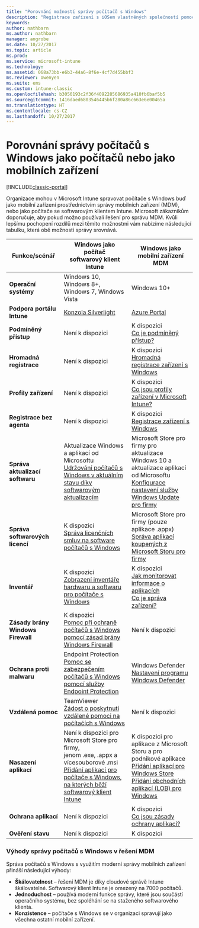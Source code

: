 ```yaml
---
title: "Porovnání možností správy počítačů s Windows"
description: "Registrace zařízení s iOSem vlastněných společností pomocí Programu registrace zařízení Apple (DEP) nebo nástroje Apple Configurator"
keywords: 
author: nathbarn
ms.author: nathbarn
manager: angrobe
ms.date: 10/27/2017
ms.topic: article
ms.prod: 
ms.service: microsoft-intune
ms.technology: 
ms.assetid: 068a73bb-e6b3-44a6-8f6e-4cf7d455bbf3
ms.reviewer: owenyen
ms.suite: ems
ms.custom: intune-classic
ms.openlocfilehash: b3050193c2f36f4092285686935a410fb6baf5b5
ms.sourcegitcommit: 1416daed6803546445b6f280a86c663e6e00465a
ms.translationtype: HT
ms.contentlocale: cs-CZ
ms.lasthandoff: 10/27/2017
---
```

# <a name="compare-managing-windows-pcs-as-computers-or-mobile-devices"></a>Porovnání správy počítačů s Windows jako počítačů nebo jako mobilních zařízení

[!INCLUDE[classic-portal](../includes/classic-portal.md)]

Organizace mohou v Microsoft Intune spravovat počítače s Windows buď jako mobilní zařízení prostřednictvím správy mobilních zařízení (MDM), nebo jako počítače se softwarovým klientem Intune.  Microsoft zákazníkům doporučuje, aby pokud možno používali řešení pro správu MDM. Kvůli lepšímu pochopení rozdílů mezi těmito možnostmi vám nabízíme následující tabulku, která obě možnosti správy srovnává.

|**Funkce/scénář** |**Windows jako počítač**<br>softwarový klient Intune | **Windows jako mobilní zařízení**<br>MDM |
|--------------|-------------------------------|-------------------------------|
|**Operační systémy** |Windows 10, Windows 8+, Windows 7, Windows Vista | Windows 10+ |
|**Podpora portálu Intune** |[Konzola Silverlight](https://manage.microsoft.com)|[Azure Portal](https://portal.azure.com) |
|**Podmíněný přístup**|Není k dispozici|K dispozici <br>[Co je podmíněný přístup?](https://docs.microsoft.com/intune-azure/conditional-access/what-is-conditional-access)|
|**Hromadná registrace**|Není k dispozici|K dispozici <br>[Hromadná registrace zařízení s Windows](https://docs.microsoft.com/intune-azure/enroll-devices/bulk-enroll-windows)|
|**Profily zařízení**|Není k dispozici|K dispozici <br>[Co jsou profily zařízení v Microsoft Intune?](https://docs.microsoft.com/intune-azure/configure-devices/what-are-device-profiles)|
|**Registrace bez agenta**|Není k dispozici |K dispozici<br>[Registrace zařízení s Windows](https://docs.microsoft.com/intune-azure/enroll-devices/enroll-windows-devices)|
|**Správa aktualizací softwaru**| Aktualizace Windows a aplikací od Microsoftu<br>[Udržování počítačů s Windows v aktuálním stavu díky softwarovým aktualizacím](https://docs.microsoft.com/intune/deploy-use/keep-windows-pcs-up-to-date-with-software-updates-in-microsoft-intune)|Microsoft Store pro firmy pro aktualizace Windows 10 a aktualizace aplikací od Microsoftu<br> [Konfigurace nastavení služby Windows Update pro firmy](https://docs.microsoft.com/intune-azure/configure-devices/how-to-configure-windows-update-for-business) |
|**Správa softwarových licencí**|K dispozici <br>[Správa licenčních smluv na software počítačů s Windows](https://docs.microsoft.com/intune/deploy-use/manage-license-agreements-for-windows-pc-software-in-microsoft-intune)|Microsoft Store pro firmy (pouze aplikace .appx)<br>[Správa aplikací koupených z Microsoft Storu pro firmy](https://docs.microsoft.com/intune-azure/manage-apps/wsfb-apps)|
|**Inventář**|K dispozici <br>[Zobrazení inventáře hardwaru a softwaru pro počítače s Windows](https://docs.microsoft.com/intune/deploy-use/view-hardware-and-software-inventory-for-windows-pcs-in-microsoft-intune)|K dispozici <br>[Jak monitorovat informace o aplikacích](https://docs.microsoft.com/intune/apps-monitor)<br>[Co je správa zařízení?](https://docs.microsoft.com/intune/device-management)|
|**Zásady brány Windows Firewall**|K dispozici <br>[Pomoc při ochraně počítačů s Windows pomocí zásad brány Windows Firewall](https://docs.microsoft.com/intune/deploy-use/help-protect-windows-pcs-using-windows-firewall-policies-in-microsoft-intune) |Není k dispozici|
|**Ochrana proti malwaru**|Endpoint Protection<br>[Pomoc se zabezpečením počítačů s Windows pomocí služby Endpoint Protection](https://docs.microsoft.com/intune/deploy-use/help-secure-windows-pcs-with-endpoint-protection-for-microsoft-intune)|Windows Defender<br>[Nastavení programu Windows Defender](https://docs.microsoft.com/intune-azure/configure-devices/custom-for-windows-10#windows-defender-settings)|
|**Vzdálená pomoc** |TeamViewer<br>[Žádost o poskytnutí vzdálené pomoci na počítačích s Windows](https://docs.microsoft.com/intune/deploy-use/request-and-provide-remote-assistance-for-windows-pcs-in-microsoft-intune)|Není k dispozici |
|**Nasazení aplikací** | Není k dispozici pro Microsoft Store pro firmy,<br>jenom .exe, .appx a vícesouborové .msi<br>[Přidání aplikací pro počítače s Windows, na kterých běží softwarový klient Intune](https://docs.microsoft.com/intune/deploy-use/add-apps-for-windows-pcs-in-microsoft-intune)|K dispozici pro aplikace z Microsoft Storu a pro podnikové aplikace<br>[Přidání aplikací pro Windows Store](https://docs.microsoft.com/intune/store-apps-windows)<br>[Přidání obchodních aplikací (LOB) pro Windows](https://docs.microsoft.com/intune/lob-apps-windows)|
|**Ochrana aplikací**|Není k dispozici|K dispozici <br>[Co jsou zásady ochrany aplikací?](https://docs.microsoft.com/intune-azure/manage-apps/what-is-app-protection-policy)|
|**Ověření stavu**|Není k dispozici|K dispozici|


### <a name="advantages-of-mdm-windows-pc-management"></a>Výhody správy počítačů s Windows v řešení MDM
Správa počítačů s Windows s využitím moderní správy mobilních zařízení přináší následující výhody:
- **Škálovatelnost** – řešení MDM je díky cloudové správě Intune škálovatelné. Softwarový klient Intune je omezený na 7000 počítačů.
- **Jednoduchost** – používá moderní funkce správy, které jsou součástí operačního systému, bez spoléhání se na staženého softwarového klienta.
- **Konzistence** – počítače s Windows se v organizaci spravují jako všechna ostatní mobilní zařízení.
<!-- - **Cloud optimization** - -->

